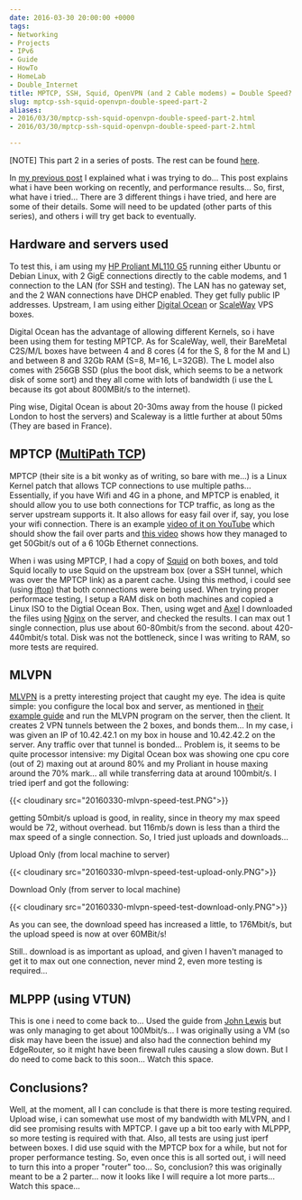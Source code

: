 ```yaml
---
date: 2016-03-30 20:00:00 +0000
tags:
- Networking
- Projects
- IPv6
- Guide
- HowTo
- HomeLab
- Double_Internet
title: MPTCP, SSH, Squid, OpenVPN (and 2 Cable modems) = Double Speed? Not quite... Part 2
slug: mptcp-ssh-squid-openvpn-double-speed-part-2
aliases:
- 2016/03/30/mptcp-ssh-squid-openvpn-double-speed-part-2.html
- 2016/03/30/mptcp-ssh-squid-openvpn-double-speed-part-2.html

---
```

 
\[NOTE\] This part 2 in a series of posts. The rest can be found [here](https://www.tiernanotoole.ie/tag/Double_Internet/).

In [my previous post](https://www.tiernanotoole.ie/2016/03/22/2-Cable-Modems-Double-Internet-Speed-part1.html) I explained what i was trying to do... This post explains what i have been working on recently, and performance results...
So, first, what have i tried... There are 3 different things i have tried, and here are some of their details. Some will need to be updated (other parts of this series), and others i will try get back to eventually.

## Hardware and servers used

To test this, i am using my [HP Proliant ML110 G5](https://www.tiernanotoole.ie/Computers/proliantml110.html) running either Ubuntu or Debian Linux, with 2 GigE connections directly to the cable modems, and 1 connection to the LAN (for SSH and testing). The LAN has no gateway set, and the 2 WAN connections have DHCP enabled. They get fully public IP addresses. Upstream, I am using either [Digital Ocean](https://m.do.co/c/d4d345b83b55) or [ScaleWay](http://www.scaleway.com) VPS boxes.

Digital Ocean has the advantage of allowing different Kernels, so i have been using them for testing MPTCP. As for ScaleWay, well, their BareMetal C2S/M/L boxes have between 4 and 8 cores (4 for the S, 8 for the M and L) and between 8 and 32Gb RAM (S=8, M=16, L=32GB). The L model also comes with 256GB SSD (plus the boot disk, which seems to be a network disk of some sort) and they all come with lots of bandwidth (i use the L because its got about 800MBit/s to the internet).

Ping wise, Digital Ocean is about 20-30ms away from the house (I picked London to host the servers) and Scaleway is a little further at about 50ms (They are based in France).

## MPTCP ([MultiPath TCP](http://www.multipath-tcp.org))

MPTCP (their site is a bit wonky as of writing, so bare with me...) is a Linux Kernel patch that allows TCP connections to use multiple paths... Essentially, if you have Wifi and 4G in a phone, and MPTCP is enabled, it should allow you to use both connections for TCP traffic, as long as the server upstream supports it. It also allows for easy fail over if, say, you lose your wifi connection. There is an example [video of it on YouTube](https://youtu.be/VWN0ctPi5cw) which should show the fail over parts and [this video](https://www.youtube.com/watch?v=VMdPI9Cfi9k) shows how they managed to get 50Gbit/s out of a 6 10Gb Ethernet connections.

When i was using MPTCP, I had a copy of [Squid](http://www.squid-cache.org) on both boxes, and told Squid locally to use Squid on the upstream box (over a SSH tunnel, which was over the MPTCP link) as a parent cache. Using this method, i could see (using [iftop](http://www.ex-parrot.com/pdw/iftop/)) that both connections were being used. When trying proper performace testing, I setup a RAM disk on both machines and copied a Linux ISO to the Digtial Ocean Box. Then, using wget and [Axel](http://axel.alioth.debian.org/) I downloaded the files using [Nginx](https://www.nginx.com/) on the server, and checked the results. I can max out 1 single connection, plus use about 60-80mbit/s from the second. about 420-440mbit/s total. Disk was not the bottleneck, since I was writing to RAM, so more tests are required.

## MLVPN

[MLVPN](http://zehome.github.io/MLVPN) is a pretty interesting project that caught my eye. The idea is quite simple: you configure the local box and server, as mentioned in [their example guide](http://mlvpn.readthedocs.org/en/latest/linux_example.html) and run the MLVPN program on the server, then the client. It creates 2 VPN tunnels between the 2 boxes, and bonds them... In my case, i was given an IP of 10.42.42.1 on my box in house and 10.42.42.2 on the server. Any traffic over that tunnel is bonded... Problem is, it seems to be quite processor intensive: my Digital Ocean box was showing one cpu core (out of 2) maxing out at around 80% and my Proliant in house maxing around the 70% mark... all while transferring data at around 100mbit/s. I tried iperf and got the following:

{{< cloudinary src="20160330-mlvpn-speed-test.PNG">}}

getting 50mbit/s upload is good, in reality, since in theory my max speed would be 72, without overhead. but 116mb/s down is less than a third the max speed of a single connection. So, I tried just uploads and downloads...

Upload Only (from local machine to server)

{{< cloudinary src="20160330-mlvpn-speed-test-upload-only.PNG">}}

Download Only (from server to local machine)

{{< cloudinary src="20160330-mlvpn-speed-test-download-only.PNG">}}

As you can see, the download speed has increased a little, to 176Mbit/s, but the upload speed is now at over 60MBit/s!

Still.. download is as important as upload, and given I haven't managed to get it to max out one connection, never mind 2, even more testing is required...

## MLPPP (using VTUN)

This is one i need to come back to... Used the guide from [John Lewis](https://johnlewis.ie/bonding-teaming-internet-connections/) but was only managing to get about 100Mbit/s... I was originally using a VM (so disk may have been the issue) and also had the connection behind my EdgeRouter, so it might have been firewall rules causing a slow down. But I do need to come back to this soon... Watch this space.

## Conclusions?

Well, at the moment, all I can conclude is that there is more testing required. Upload wise, i can somewhat use most of my bandwidth with MLVPN, and I did see promising results with MPTCP. I gave up a bit too early with MLPPP, so more testing is required with that. Also, all tests are using just iperf between boxes. I did use squid with the MPTCP box for a while, but not for proper performance testing. So, even once this is all sorted out, i will need to turn this into a proper "router" too... So, conclusion? this was originally meant to be a 2 parter... now it looks like I will require a lot more parts... Watch this space...
